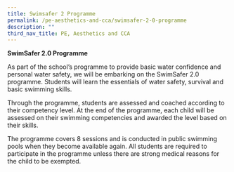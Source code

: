 ```yaml
---
title: Swimsafer 2 Programme
permalink: /pe-aesthetics-and-cca/swimsafer-2-0-programme
description: ""
third_nav_title: PE, Aesthetics and CCA
---
```



**SwimSafer 2.0 Programme**

As part of the school’s programme to provide basic water confidence and personal water safety, we will be embarking on the SwimSafer 2.0 programme. Students will learn the essentials of water safety, survival and basic swimming skills.

Through the programme, students are assessed and coached according to their competency level. At the end of the programme, each child will be assessed on their swimming competencies and awarded the level based on their skills.

The programme covers 8 sessions and is conducted in public swimming pools when they become available again. All students are required to participate in the programme unless there are strong medical reasons for the child to be exempted.